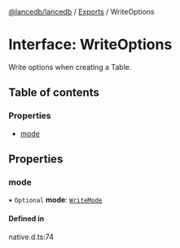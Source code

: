 [@lancedb/lancedb](../README.md) / [Exports](../modules.md) / WriteOptions

# Interface: WriteOptions

Write options when creating a Table.

## Table of contents

### Properties

- [mode](WriteOptions.md#mode)

## Properties

### mode

• `Optional` **mode**: [`WriteMode`](../enums/WriteMode.md)

#### Defined in

native.d.ts:74

